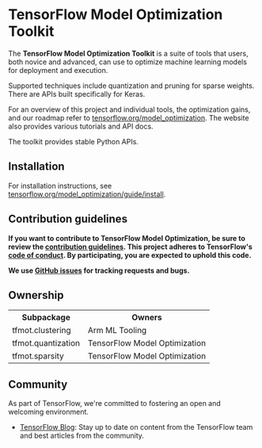 # TensorFlow Model Optimization Toolkit

The **TensorFlow Model Optimization Toolkit** is a suite of tools that users,
both novice and advanced, can use to optimize machine learning models for
deployment and execution.

Supported techniques include quantization and pruning for sparse weights.
There are APIs built specifically for Keras.

For an overview of this project and individual tools, the optimization gains,
and our roadmap refer to
[tensorflow.org/model_optimization](https://www.tensorflow.org/model_optimization).
The website also provides various tutorials and API docs.

The toolkit provides stable Python APIs.

## Installation
For installation instructions, see
[tensorflow.org/model_optimization/guide/install](https://www.tensorflow.org/model_optimization/guide/install).

## Contribution guidelines

**If you want to contribute to TensorFlow Model Optimization, be sure to review
the [contribution guidelines](CONTRIBUTING.md). This project adheres to
TensorFlow's
[code of conduct](https://github.com/tensorflow/tensorflow/blob/master/CODE_OF_CONDUCT.md).
By participating, you are expected to uphold this code.**

**We use
[GitHub issues](https://github.com/tensorflow/model-optimization/issues) for
tracking requests and bugs.**

## Ownership

<table>
  <tr>
    <th>Subpackage</th>
    <th>Owners</th>
  </tr>
  <tr>
    <td>tfmot.clustering</td>
    <td>Arm ML Tooling</td>
  </tr>
  <tr>
    <td>tfmot.quantization</td>
    <td>TensorFlow Model Optimization</td>
  </tr>
  <tr>
    <td>tfmot.sparsity</td>
    <td>TensorFlow Model Optimization</td>
  </tr>
</table>

## Community

As part of TensorFlow, we're committed to fostering an open and welcoming
environment.

*   [TensorFlow Blog](https://medium.com/tensorflow): Stay up to date on content
    from the TensorFlow team and best articles from the community.

